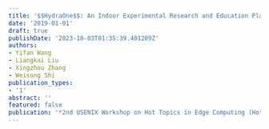 ```yaml
---
title: '$$HydraOne$$: An Indoor Experimental Research and Education Platform for $$CAVs$$'
date: '2019-01-01'
draft: true
publishDate: '2023-10-03T01:35:39.401209Z'
authors:
- Yifan Wang
- Liangkai Liu
- Xingzhou Zhang
- Weisong Shi
publication_types:
- '1'
abstract: ''
featured: false
publication: '*2nd USENIX Workshop on Hot Topics in Edge Computing (HotEdge 19)*'
---
```


